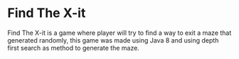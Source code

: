 # Find The X-it

Find The X-it is a game where player will try to find a way to exit a maze that generated randomly, this game was made using Java 8 and using depth first search as method to generate the maze.
